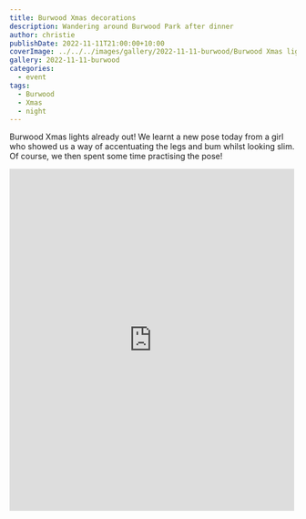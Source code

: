 ```yaml
---
title: Burwood Xmas decorations
description: Wandering around Burwood Park after dinner
author: christie
publishDate: 2022-11-11T21:00:00+10:00
coverImage: ../../../images/gallery/2022-11-11-burwood/Burwood Xmas lights (2).jpeg
gallery: 2022-11-11-burwood
categories:
  - event
tags:
  - Burwood
  - Xmas
  - night
---
```


Burwood Xmas lights already out! We learnt a new pose today from a girl who showed us a way of accentuating the legs and bum whilst looking slim. Of course, we then spent some time practising the pose!

<iframe src="https://www.facebook.com/plugins/post.php?href=https%3A%2F%2Fwww.facebook.com%2Fchris1.tham%2Fposts%2Fpfbid023qhB9W9azko838wTad9Y7GHW2nStDWqDQPifmcttK5rSQvpHLYgeYqDSqq5LY6Vvl&show_text=true&width=500" width="500" height="601" style="border:none;overflow:hidden" scrolling="no" frameborder="0" allowfullscreen="true" allow="autoplay; clipboard-write; encrypted-media; picture-in-picture; web-share"></iframe>
